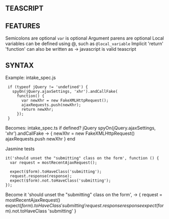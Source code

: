 TEASCRIPT
---------

FEATURES
--------
Semicolons are optional
`var` is optional
Argument parens are optional
Local variables can be defined using @, such as `@local_variable`
Implicit 'return'
'function' can also be written as ->
javascript is valid teascript

SYNTAX
------

Example: intake_spec.js

     if (typeof jQuery != 'undefined') {
       spyOn(jQuery.ajaxSettings, 'xhr').andCallFake(
         function() {
           var newXhr = new FakeXMLHttpRequest();
           ajaxRequests.push(newXhr);
           return newXhr;
         });
     }

Becomes: intake_spec.ts
    if defined? jQuery
      spyOn(jQuery.ajaxSettings, 'xhr').andCallFake -> {
          newXhr = new FakeXMLHttpRequest()
          ajaxRequests.push newXhr
      }
    end


Jasmine tests

    it('should unset the "submitting" class on the form', function () {
      var request = mostRecentAjaxRequest();

      expect($form).toHaveClass('submitting');
      request.response(response);
      expect($form).not.toHaveClass('submitting');
    });
Become
    it 'should unset the "submitting" class on the form', -> {
      request = mostRecentAjaxRequest()
      expect($form).toHaveClass 'submitting'
      request.response response
      expect($form).not.toHaveClass 'submitting'
    }


